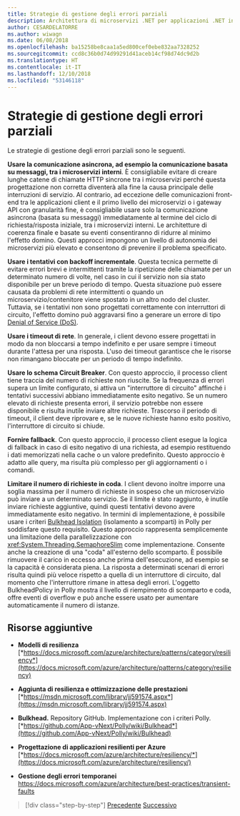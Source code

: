 ```yaml
---
title: Strategie di gestione degli errori parziali
description: Architettura di microservizi .NET per applicazioni .NET in contenitori | Strategie di gestione degli errori parziali
author: CESARDELATORRE
ms.author: wiwagn
ms.date: 06/08/2018
ms.openlocfilehash: ba15258be8caa1a5ed800cef0ebe832aa7328252
ms.sourcegitcommit: ccd8c36b0d74d99291d41aceb14cf98d74dc9d2b
ms.translationtype: HT
ms.contentlocale: it-IT
ms.lasthandoff: 12/10/2018
ms.locfileid: "53146118"
---
```

# <a name="strategies-for-handling-partial-failure"></a>Strategie di gestione degli errori parziali

Le strategie di gestione degli errori parziali sono le seguenti.

**Usare la comunicazione asincrona, ad esempio la comunicazione basata su messaggi, tra i microservizi interni**. È consigliabile evitare di creare lunghe catene di chiamate HTTP sincrone tra i microservizi perché questa progettazione non corretta diventerà alla fine la causa principale delle interruzioni di servizio. Al contrario, ad eccezione delle comunicazioni front-end tra le applicazioni client e il primo livello dei microservizi o i gateway API con granularità fine, è consigliabile usare solo la comunicazione asincrona (basata su messaggi) immediatamente al termine del ciclo di richiesta/risposta iniziale, tra i microservizi interni. Le architetture di coerenza finale e basate su eventi consentiranno di ridurre al minimo l'effetto domino. Questi approcci impongono un livello di autonomia dei microservizi più elevato e consentono di prevenire il problema specificato.

**Usare i tentativi con backoff incrementale**. Questa tecnica permette di evitare errori brevi e intermittenti tramite la ripetizione delle chiamate per un determinato numero di volte, nel caso in cui il servizio non sia stato disponibile per un breve periodo di tempo. Questa situazione può essere causata da problemi di rete intermittenti o quando un microservizio/contenitore viene spostato in un altro nodo del cluster. Tuttavia, se i tentativi non sono progettati correttamente con interruttori di circuito, l'effetto domino può aggravarsi fino a generare un errore di tipo [Denial of Service (DoS)](https://en.wikipedia.org/wiki/Denial-of-service_attack).

**Usare i timeout di rete**. In generale, i client devono essere progettati in modo da non bloccarsi a tempo indefinito e per usare sempre i timeout durante l'attesa per una risposta. L'uso dei timeout garantisce che le risorse non rimangano bloccate per un periodo di tempo indefinito.

**Usare lo schema Circuit Breaker**. Con questo approccio, il processo client tiene traccia del numero di richieste non riuscite. Se la frequenza di errori supera un limite configurato, si attiva un "interruttore di circuito" affinché i tentativi successivi abbiano immediatamente esito negativo. Se un numero elevato di richieste presenta errori, il servizio potrebbe non essere disponibile e risulta inutile inviare altre richieste. Trascorso il periodo di timeout, il client deve riprovare e, se le nuove richieste hanno esito positivo, l'interruttore di circuito si chiude.

**Fornire fallback**. Con questo approccio, il processo client esegue la logica di fallback in caso di esito negativo di una richiesta, ad esempio restituendo i dati memorizzati nella cache o un valore predefinito. Questo approccio è adatto alle query, ma risulta più complesso per gli aggiornamenti o i comandi.

**Limitare il numero di richieste in coda**. I client devono inoltre imporre una soglia massima per il numero di richieste in sospeso che un microservizio può inviare a un determinato servizio. Se il limite è stato raggiunto, è inutile inviare richieste aggiuntive, quindi questi tentativi devono avere immediatamente esito negativo. In termini di implementazione, è possibile usare i criteri [Bulkhead Isolation](https://github.com/App-vNext/Polly/wiki/Bulkhead) (isolamento a scomparti) in Polly per soddisfare questo requisito. Questo approccio rappresenta semplicemente una limitazione della parallelizzazione con <xref:System.Threading.SemaphoreSlim> come implementazione. Consente anche la creazione di una "coda" all'esterno dello scomparto. È possibile rimuovere il carico in eccesso anche prima dell'esecuzione, ad esempio se la capacità è considerata piena. La risposta a determinati scenari di errori risulta quindi più veloce rispetto a quella di un interruttore di circuito, dal momento che l'interruttore rimane in attesa degli errori. L'oggetto BulkheadPolicy in Polly mostra il livello di riempimento di scomparto e coda, offre eventi di overflow e può anche essere usato per aumentare automaticamente il numero di istanze.

## <a name="additional-resources"></a>Risorse aggiuntive

-   **Modelli di resilienza**
    [*https://docs.microsoft.com/azure/architecture/patterns/category/resiliency*](https://docs.microsoft.com/azure/architecture/patterns/category/resiliency)

-   **Aggiunta di resilienza e ottimizzazione delle prestazioni**
    [*https://msdn.microsoft.com/library/jj591574.aspx*](https://msdn.microsoft.com/library/jj591574.aspx)

-   **Bulkhead.** Repository GitHub. Implementazione con i criteri Polly.\
    [*https://github.com/App-vNext/Polly/wiki/Bulkhead*](https://github.com/App-vNext/Polly/wiki/Bulkhead)

-   **Progettazione di applicazioni resilienti per Azure**
    [*https://docs.microsoft.com/azure/architecture/resiliency/*](https://docs.microsoft.com/azure/architecture/resiliency/)

-   **Gestione degli errori temporanei**
    <https://docs.microsoft.com/azure/architecture/best-practices/transient-faults>

>[!div class="step-by-step"]
>[Precedente](handle-partial-failure.md)
>[Successivo](implement-retries-exponential-backoff.md)